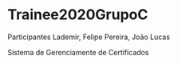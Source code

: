 # Trainee2020GrupoC
Participantes Lademir, Felipe Pereira, João Lucas

Sistema de Gerenciamente de Certificados
